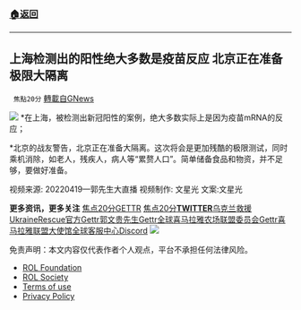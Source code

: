 ###  [:house:返回](../)
---


## 上海检测出的阳性绝大多数是疫苗反应 北京正在准备极限大隔离
` 焦點20分` [轉載自GNews](https://gnews.org/zh-hans/2388425/)

![](https://assets.gnews.org/wp-content/uploads/2022/04/CCP-1.jpg) 
\*在上海，被检测出新冠阳性的案例，绝大多数实际上是因为疫苗mRNA的反应；
 
\*北京的战友警告，北京正在准备大隔离。这次将会是更加残酷的极限测试，同时乘机消除，如老人，残疾人，病人等“累赘人口”。简单储备食品和物资，并不足够，要做好准备。
  
视频来源: 20220419—郭先生大直播
视频制作: 文星光
文案:文星光
 
**更多资讯，更多关注**
[焦点20分GETTR](https://gettr.com/user/20minfocus)
[焦点20分**TWITTER**](https://twitter.com/20minfocus)[乌克兰救援UkraineRescue官方Gettr](https://gettr.com/user/ukrainerescue)[郭文贵先生Gettr](https://gettr.com/user/miles)[全球喜马拉雅农场联盟委员会Gettr](https://gettr.com/user/GlobalAlliance)[喜马拉雅联盟大使馆全球客服中心Discord](https://discord.gg/zv8j42srdN)
 ![](https://assets.gnews.org/wp-content/uploads/2022/04/CCP-1.jpg) 

免责声明：本文内容仅代表作者个人观点，平台不承担任何法律风险。
  
- [ROL Foundation](https://rolfoundation.org/)
- [ROL Society](https://rolsociety.org/)
- [Terms of use](https://gnews.org/terms-of-use-3/)
- [Privacy Policy](https://gnews.org/privacy-policy/)
